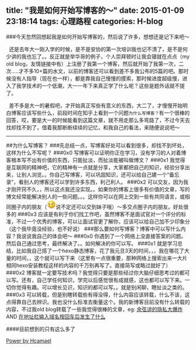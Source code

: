 title: "我是如何开始写博客的～"
date: 2015-01-09 23:18:14
tags: 心理路程
categories: H-blog
---
###今天忽然回想起我是如何开始写博客的，然后说了许多，想想还是记下来吧～
<!--more-->
&nbsp;&nbsp;还是去年大一刚入学的时候，是不是安协的第一次培训我也记不清了，是不是何少讲的我也忘了。。反正就是举华哥的例子，个人崇拜顿时让我会寝就在点点（my old blog，友情链接中有）上注册了我第一个博客，然后就开始了我第一次，二次.....才不多10+篇的水文，以前的博客还可以看到差不多我公布的5篇的吧。那时候没有人指导（现在也一样），都是靠我自己慢慢的摸索，那时候进度超级慢，进入了我学技术的一个低潮，大一一年下来真正学了什么呢？这些是题外话就不提了。
 
&nbsp;&nbsp;差不多是大一的暑假吧，才开始真正写些有意义的东西，大二了，才慢慢开始明白博客应该写些什么，前段时间在知乎上看到一个问题`为什么写博客？`有一个很棒的回答，哎，要是大一的时候能看到这篇文章，就不用走那么多弯路了，不过今天去找却找不到了，借着我那断断续续的记忆，和我自己的看法，来随便说说吧～
***
##为什么写博客？
###先总结一点，写博客好处可以看到很多，却找不到坏处，这样为什么不写呢？
###0x0
写博客可以证明你正在学习，没有学习的人对着博客根本写不出有价值的东西，只能扯淡，而扯淡能被叫做博文？
###0x1
我觉得是互联网的精神吧，它的精神有一点就是分享，大家都把自己的知识，经验分享出来，让别人浏览。。你自己写博客，可以巩固知识，还可以给自己建一个“备忘录”，看别人的博客还可以学到许多东西，利己利人。
###0x2
可以交友，因为我才刚开窍不久，，所以这点我还没实现。。如果你的博客上很多有价值的文章，写的博文经常能解决别人的一些问题。。。这样你可以在网上交到一些有共同语言，或相同圈子内的朋友（![](/img/jx.gif)说不定还可以交到妹子哦）～多交点圈子内的朋友。好处很多的
###0x3
应该是有利于你们找工作吧，虽然博客不是面试官对一个评分的标准，不过一个优秀的博客，可以让面试官更了解你，应该可以给自己加不少印象分（这个我毕竟没经验，也不好说）
###那么要如何写博客？博客中可以写什么内容？我说说我自己的体会吧～
###0x0
你遇到了一个网络上没直接答案的问题。然后自己通过思考，最终解决了。。如何解决的你可以写。
###0x1
就是学习总结，比如我自己搭了一个hexo静态博客，花了我元旦3天的时间，，，我在哪花了大量的时间，，这个就可以写下来（这里有一点很重要，那种网络上搜索出来一大片相同hexo安装教程这样的内容的千万别再写了。直接简写或略过就好了）
###0x2
博客就一定要写技术吗？我觉得只要是那些经过你大脑仔细思考过的都可以写。还有，自己学任何知识，学完以后感觉很有成就感，这也都可以写下来。一切你觉得有趣。可以增长见识，知识的都可以写。。就是别闲聊，瞎扯淡之类的。
###0x3
可以转载，但是别瞎转载些有得没得，什么内容应该转载，什么不该，这点得靠自己去辨识。我也没什么标准去衡量这个。我的新博客目前没有什么转载的内容，不过我old blog转载了一些我觉得很棒的文章，eg: [余弦讲的隐私大爆炸](hcamael.diandian.com/0x012) AND [在地址栏输入域名按回车后发生了什么](http://foglunay.diandian.com/post/2014-03-12/40061224549)


####目前想到的只有这么多了

[Power by Hcamael](#)







